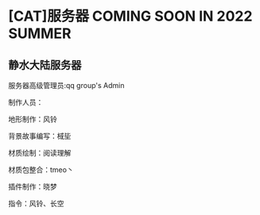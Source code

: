 # [CAT]服务器 COMING SOON IN 2022 SUMMER  

## 静水大陆服务器 ##


服务器高级管理员:qq group's Admin 


制作人员：


地形制作：风铃

背景故事编写：棫坒

材质绘制：阅读理解

材质包整合：tmeo丶

插件制作：晓梦

指令：风铃、长空






